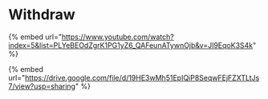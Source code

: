 # Withdraw

{% embed url="https://www.youtube.com/watch?index=5&list=PLYeBEOdZgrK1PG1yZ6_QAFeunATywnOjb&v=JI9EqoK3S4k" %}

{% embed url="https://drive.google.com/file/d/19HE3wMh51EpIQiP8SeqwFEjFZXTLtJs7/view?usp=sharing" %}
